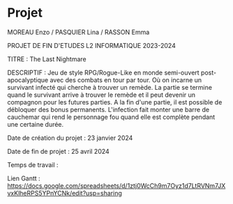 # Projet

MOREAU Enzo / PASQUIER Lina / RASSON Emma

PROJET DE FIN D'ETUDES L2 INFORMATIQUE 2023-2024

TITRE : The Last Nightmare

DESCRIPTIF : Jeu de style RPG/Rogue-Like en monde semi-ouvert post-apocalyptique avec des combats en tour par tour. Où on incarne un survivant infecté qui cherche à trouver un remède. La partie se termine quand le survivant arrive à trouver le remède et il peut devenir un compagnon pour les futures parties. A la fin d'une partie, il est possible de débloquer des bonus permanents. L'infection fait monter une barre de cauchemar qui rend le personnage fou quand elle est complète pendant une certaine durée.

Date de création du projet : 23 janvier 2024

Date de fin de projet : 25 avril 2024

Temps de travail :

Lien Gantt : https://docs.google.com/spreadsheets/d/1ztj0WcCh9m7Oyz1d7LtRVNm7JXvxKlheRPS5YPnYCNk/edit?usp=sharing
